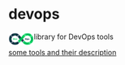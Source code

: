 # devops
<img src="devops.png" align="left" width="50">
library for DevOps tools


[some tools and their description](https://www.veritis.com/solutions/devops/made-easier-with-devops-tools/)
